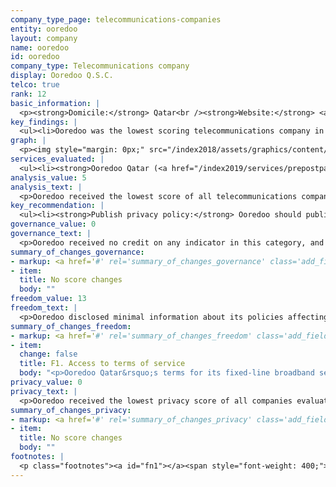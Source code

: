 ```yaml
---
company_type_page: telecommunications-companies
entity: ooredoo
layout: company
name: ooredoo
id: ooredoo
company_type: Telecommunications company
display: Ooredoo Q.S.C.
telco: true
rank: 12
basic_information: | 
  <p><strong>Domicile:</strong> Qatar<br /><strong>Website:</strong> <a href="https://www.ooredoo.qa">www.ooredoo.qa</a>&nbsp;</p>
key_findings: | 
  <ul><li>Ooredoo was the lowest scoring telecommunications company in the Index, disclosing almost nothing about its policies and practices affecting freedom of expression and privacy.</li><li>Ooredoo revealed nothing about how it responds to government and other types of third-party requests to block or filter content, or government demands to shut down its networks.</li><li>Ooredoo did not publish a privacy policy, making it impossible for users to understand what the company does with their information, including what it collects, shares, and why.</li></ul>
graph: | 
  <p><img style="margin: 0px;" src="/index2018/assets/graphics/content/scores_company24.png" /></p>
services_evaluated: | 
  <ul><li><strong>Ooredoo Qatar (<a href="/index2019/services/prepostpaidmobile/">Prepaid mobile</a>)</strong></li><li><strong>Ooredoo Qatar (<a href="/index2019/services/prepostpaidmobile/">Postpaid mobile</a>)</strong></li><li><strong>Ooredoo Qatar (<a href="/index2019/services/fixedbroadband/">Fixed-line broadband</a>)</strong></li></ul>
analysis_value: 5
analysis_text: | 
  <p>Ooredoo received the lowest score of all telecommunications companies, disclosing less about policies and practices affecting users&rsquo; freedom of expression and privacy than any of its peers, including Etisalat, the UAE-based telecommunications company.<a href="#fn1"><sup><strong>1</strong></sup></a> Ooredoo, which is majority owned by the government of Qatar, was one of three companies in the Index to make no improvements to its disclosure over the past year.<a href="#fn2"><sup><strong>2</strong></sup></a> While the political and regulatory environment in Qatar discourages companies from making public commitments to human rights, Ooredoo could still be more transparent about basic policies affecting freedom of expression and privacy in a number of areas.<a href="#fn3"><sup><strong>3</strong></sup></a><br /><br /></p><hr /><p><br /><strong>Ooredoo Q.S.C.</strong> provides telecommunications services such as mobile, broadband, and fiber in Qatar and 11 other countries in the Middle East, North Africa, and Asia.<a href="#fn4"><sup><strong>4</strong></sup></a></p><p><strong>Market cap:</strong> USD 5.2 billion<a href="#fn5"><sup><strong>5</strong></sup></a><br /><strong>DSM:</strong> ORDS</p>
key_recommendation: | 
  <ul><li><strong>Publish privacy policy:</strong> Ooredoo should publish a privacy policy that is easy for its users to find and understand.</li><li><strong>Clarify content and access restrictions:</strong>&nbsp;Ooredoo should be more transparent about how it handles government and private requests to block content or restrict user accounts, and government requests to shut down networks.</li><li><strong>Improve redress:</strong>&nbsp;Ooredoo should clarify if its process for receiving complaints includes those related to freedom of expression and privacy, and provide clear remedies for these types of complaints.</li></ul>
governance_value: 0
governance_text: | 
  <p>Ooredoo received no credit on any indicator in this category, and disclosed nothing about its governance and oversight over human rights issues at the company.<a href="#fn6"><sup><strong>6</strong></sup></a> It did not make a public commitment to respect freedom of expression and privacy in line with international human rights principles (G1), nor did it disclose having senior-level oversight over these issues within the company (G2). Although it disclosed a whistleblower policy, it did not specify if it pertains to freedom of expression or privacy issues (G3). It offered no evidence that it has human rights due diligence processes in place (G4), or if it engages with stakeholders on freedom of expression or privacy issues (G5). Ooredoo Qatar did not offer a grievance mechanism for users to submit freedom of expression and privacy-related complaints, and there was no additional information about how it receives and responds to such grievances (G6).</p>
summary_of_changes_governance:
- markup: <a href='#' rel='summary_of_changes_governance' class='add_fieldset dashicons-before dashicons-plus'><span>Add fieldset</span></a>
- item:
  title: No score changes
  body: ""
freedom_value: 13
freedom_text: | 
  <p>Ooredoo disclosed minimal information about its policies affecting freedom of expression and tied with Axiata for the second-lowest score among telecommunications companies, ahead of MTN and Bharti Airtel. Ooredoo Qatar offered terms of service that were easy to find and understand (F1), and those terms gave some information about its rules and how they are enforced (F3).<a href="#fn7"><sup><strong>7</strong></sup></a> It also disclosed some information about why it may need to shut down or restrict access to its networks (F10), though it did not disclose any other information about how it handles government demands to shut down its networks.</p><p>Ooredoo otherwise earned no credit on any of the other indicators in this category. Ooredoo Qatar failed to disclose any information about its network management policies (F9). The company also provided no information about its process for responding to government or private requests to block content or restrict users&rsquo; accounts (F5), nor did it supply any data about the number of government or private requests to restrict content or accounts that it received or with which it complied (F6, F7). There is no apparent legal barrier to supplying this information. The lack of disclosure is likely a result of Ooredoo being majority state-owned as well as due to a general lack of transparency in the Qatari legal environment. Telecommunications companies in Qatar are legally required to comply with all judicial orders to block content, though there is no law prohibiting Ooredoo from disclosing its processes for handling these requests or its compliance rates with either government or private content-blocking requests.<a href="#fn8"><sup><strong>8</strong></sup></a></p>
summary_of_changes_freedom:
- markup: <a href='#' rel='summary_of_changes_freedom' class='add_fieldset dashicons-before dashicons-plus'><span>Add fieldset</span></a>
- item:
  change: false
  title: F1. Access to terms of service
  body: "<p>Ooredoo Qatar&rsquo;s terms for its fixed-line broadband service were no longer available in the primary languages of the company&rsquo;s home market.</p>"
privacy_value: 0
privacy_text: | 
  <p>Ooredoo received the lowest privacy score of all companies evaluated. Ooredoo Qatar did not publish a privacy policy for any of its services, making it impossible for users to understand what the company does with their information, including what it collects, shares, and why (P1-P8). Ooredoo Qatar was also the only company to disclose nothing about its policies for keeping users&rsquo; information secure (P13-P18). It did not disclose whether it has systems in place to monitor or limit employee access to user information (P13), nor did it provide any information about its processes for addressing security vulnerabilities or for handling data breaches (P14, P15). <br /><br />Ooredoo provided no information about how it handles government or private requests for user information, making it one of four companies, alongside MTN, Etisalat, and Axiata, that received no credit on these indicators (P10, P11, P12). It provided no information about its process for responding to these types of requests (P10), or whether it notifies users when their information is requested (P12). Ooredoo also failed to publish any data on the number of requests it received for user information (P11). The lack of disclosure is likely a result of Ooredoo being majority state-owned as well as from a general lack of transparency in the Qatari legal environment. Still, there is no law specifically prohibiting Ooredoo from disclosing its policies for responding to user information requests that come through private processes.</p>
summary_of_changes_privacy:
- markup: <a href='#' rel='summary_of_changes_privacy' class='add_fieldset dashicons-before dashicons-plus'><span>Add fieldset</span></a>
- item:
  title: No score changes
  body: ""
footnotes: | 
  <p class="footnotes"><a id="fn1"></a><span style="font-weight: 400;">[1]</span> The research period for the 2019 Index ran from January 13, 2018 to February 8, 2019. Policies that came into effect after February 8, 2019 were not evaluated in this Index.</p><p class="footnotes"><a id="fn2"></a><span style="font-weight: 400;">[2]</span> For Ooredoo&rsquo;s performance in the 2018 Index: https://rankingdigitalrights.org/index2018/companies/ooredoo/.</p><p class="footnotes"><a id="fn3"></a><span style="font-weight: 400;">[3]</span> &ldquo;Qatar 2017/2018,&rsquo;&rsquo; Amnesty International Report, 2018, <a href="https://www.amnesty.org/en/countries/middle-east-and-north-africa/qatar/report-qatar/">www.amnesty.org/en/countries/middle-east-and-north-africa/qatar/report-qatar</a>&nbsp;</p><p class="footnotes"><a id="fn4"></a><span style="font-weight: 400;">[4]</span> &ldquo;Our Markets,&rdquo; Ooredoo Corporate, Accessed January 15, 2019, <a href="https://ooredoo.com/en/who_we_are/our_markets/">ooredoo.com/en/who_we_are/our_markets</a>&nbsp;</p><p class="footnotes"><a id="fn5"></a><span style="font-weight: 400;">[5]</span> Bloomberg Markets, Accessed April 18, 2019, <a href="https://www.bloomberg.com/quote/ORDS:UH">www.bloomberg.com/quote/ORDS:UH</a>&nbsp;</p><p class="footnotes"><a id="fn6"></a><span style="font-weight: 400;">[6]</span> For Ooredoo&rsquo;s performance in the 2018 Index: <a href="/index2018/companies/ooredoo/">rankingdigitalrights.org/index2018/companies/ooredoo</a>&nbsp;</p><p class="footnotes"><a id="fn7"></a><span style="font-weight: 400;">[7]</span> For most indicators in the Freedom of Expression and Privacy categories, RDR evaluates the operating company of the home market, in this case Ooredoo Qatar.</p><p class="footnotes"><a id="fn8"></a><span style="font-weight: 400;">[8]</span> Peter Kovessy, &ldquo;Qatar&rsquo;s Emir Signs New Cybercrime Legislation into Law,&rdquo; Doha News, September 16, 2014, <a href="https://dohanews.co/qatars-emir-signs-law-new-cybercrime-legislation/">dohanews.co/qatars-emir-signs-law-new-cybercrime-legislation/</a>&nbsp;</p>
---
```

